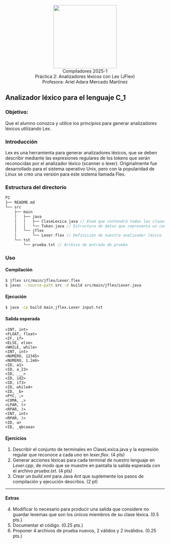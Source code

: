 <p  align="center">
  <img  width="200"  src="https://www.fciencias.unam.mx/sites/default/files/logoFC_2.png"  alt="">  <br>Compiladores  2025-1 <br>
  Práctica 2: Analizadores léxicos con Lex (JFlex) <br> Profesora: Ariel Adara Mercado Martínez
</p>

## Analizador léxico para el lenguaje C_1
### Objetivo:
Que el alumno conozca y utilice los principios para generar analizadores léxicos utilizando Lex.

### Introducción
Lex es una herramienta para generar analizadores léxicos, que se deben describir mediante las expresiones regulares de los tokens que serán reconocidas por el analizador léxico (scanner o lexer). Originalmente fue desarrollado para el sistema operativo Unix, pero con la popularidad de Linux se creo una versión para este sistema llamada Flex.

### Estructura del directorio
```c++
P2
├── README.md
└── src
    ├── main
    │   ├── java
    │   │   ├── ClaseLexica.java // Enum que contendrá todas las clases léxicas
    │   │   └── Token.java // Estructura de datos que representa un componente léxico
    │   └── jflex
    │       └── Lexer.flex // Definición de nuestro analizador léxico
    └── tst
        └── prueba.txt // Archivo de entrada de prueba
```

### Uso

#### Compilación

```bash
$ jflex src/main/jflex/Lexer.flex
$ javac --source-path src -d build src/main/jflex/Lexer.java
```

#### Ejecución

```bash
$ java -cp build main.jflex.Lexer input.txt  
```


#### Salida esperada
```
<INT, int>
<FLOAT, float>
<IF, if>
<ELSE, else>
<WHILE, while>
<INT, int>
<NUMERO, 12345>
<NUMERO, 1.2e6>
<ID, a1>
<ID, a_23>
<ID, ___>
<ID, id2>
<ID, if3>
<ID, while4>
<ID, _b>
<PYC, ;>
<COMA, ,>
<LPAR, (>
<RPAR, )>
<INT, int>
<RPAR, )>
<ID, a>
<ID, _qbcaaa>
```


#### Ejercicios

1. Describir el conjunto de terminales en ClaseLexica.java y la expresión regular que reconoce a cada uno  en _lexer.flex_. (4 pts)
2. Generar acciones léxicas para cada terminal de nuestro lenguaje en _Lexer.cpp_, de modo que se muestre en pantalla la salida esperada con el archivo _prueba.txt_. (4 pts)
3. Crear un _build.xml_ para Java Ant que suplemente los pasos de compilación y ejecución descritos. (2 pt)

---
#### Extras

4. Modificar lo necesario para producir una salida que considere no guardar lexemas que son los únicos miembros de su clase léxica. (0.5 pts.)
5. Documentar el código. (0.25 pts.)
6. Proponer 4 archivos de prueba nuevos, 2 válidos y 2 inválidos. (0.25 pts.)
